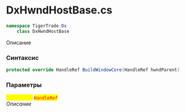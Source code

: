 
# DxHwndHostBase.cs
```csharp
namespace TigerTrade.Dx  
    class DxHwndHostBase
```

Описание

### Синтаксис
```csharp
protected override HandleRef BuildWindowCore(HandleRef hwndParent)
```

### Параметры  
<mark style="color:yellow;">`hwndParent`</mark> <mark style="color:red;">*`HandleRef`*</mark>  
 *Описание*  
  

                    
                    